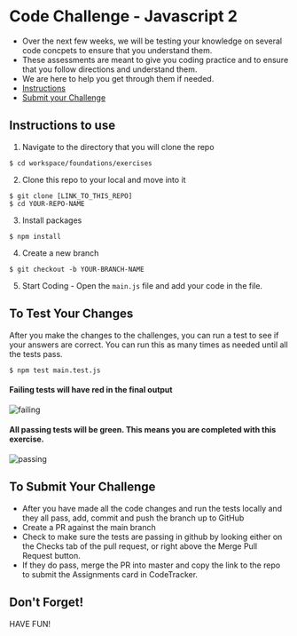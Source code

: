# Code Challenge - Javascript 2

- Over the next few weeks, we will be testing your knowledge on several code concpets to ensure that you understand them.
- These assessments are meant to give you coding practice and to ensure that you follow directions and understand them.
- We are here to help you get through them if needed.
- [Instructions](#instructions-to-use)
- [Submit your Challenge](#to-submit-your-challenge)

## Instructions to use

1. Navigate to the directory that you will clone the repo

```
$ cd workspace/foundations/exercises
```

2. Clone this repo to your local and move into it

```
$ git clone [LINK_TO_THIS_REPO]
$ cd YOUR-REPO-NAME
```

3. Install packages

```
$ npm install
```
4. Create a new branch

```
$ git checkout -b YOUR-BRANCH-NAME
```

5. Start Coding - Open the `main.js` file and add your code in the file.

## To Test Your Changes
After you make the changes to the challenges, you can run a test to see if your answers are correct. You can run this as many times as needed until all the tests pass.

```
$ npm test main.test.js
```

#### Failing tests will have red in the final output
![failing](https://github.com/dr-teresa-vasquez/js-challenge-1/blob/master/images/failing-tests.png)

#### All passing tests will be green. This means you are completed with this exercise.
![passing](https://github.com/dr-teresa-vasquez/js-challenge-1/blob/master/images/passing-tests.png)

## To Submit Your Challenge

- After you have made all the code changes and run the tests locally and they all pass, add, commit and push the branch up to GitHub
- Create a PR against the main branch
- Check to make sure the tests are passing in github by looking either on the Checks tab of the pull request, or right above the Merge Pull Request button.
- If they do pass, merge the PR into master and copy the link to the repo to submit the Assignments card in CodeTracker.

## Don't Forget!

HAVE FUN!
